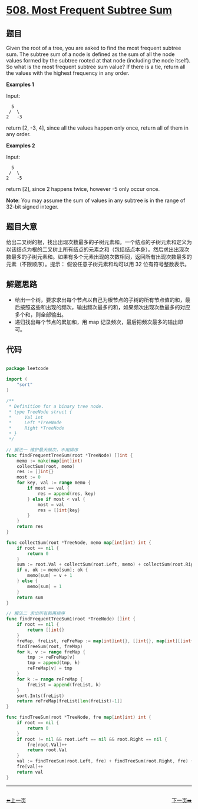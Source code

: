 # [508. Most Frequent Subtree Sum](https://leetcode.com/problems/most-frequent-subtree-sum/)


## 题目

Given the root of a tree, you are asked to find the most frequent subtree sum. The subtree sum of a node is defined as the sum of all the node values formed by the subtree rooted at that node (including the node itself). So what is the most frequent subtree sum value? If there is a tie, return all the values with the highest frequency in any order.

**Examples 1**

Input:

      5
     /  \
    2   -3

return [2, -3, 4], since all the values happen only once, return all of them in any order.

**Examples 2**

Input:

      5
     /  \
    2   -5

return [2], since 2 happens twice, however -5 only occur once.

**Note**: You may assume the sum of values in any subtree is in the range of 32-bit signed integer.


## 题目大意

给出二叉树的根，找出出现次数最多的子树元素和。一个结点的子树元素和定义为以该结点为根的二叉树上所有结点的元素之和（包括结点本身）。然后求出出现次数最多的子树元素和。如果有多个元素出现的次数相同，返回所有出现次数最多的元素（不限顺序）。提示： 假设任意子树元素和均可以用 32 位有符号整数表示。

## 解题思路


- 给出一个树，要求求出每个节点以自己为根节点的子树的所有节点值的和，最后按照这些和出现的频次，输出频次最多的和，如果频次出现次数最多的对应多个和，则全部输出。
- 递归找出每个节点的累加和，用 map 记录频次，最后把频次最多的输出即可。


## 代码

```go

package leetcode

import (
	"sort"
)

/**
 * Definition for a binary tree node.
 * type TreeNode struct {
 *     Val int
 *     Left *TreeNode
 *     Right *TreeNode
 * }
 */

// 解法一 维护最大频次，不用排序
func findFrequentTreeSum(root *TreeNode) []int {
	memo := make(map[int]int)
	collectSum(root, memo)
	res := []int{}
	most := 0
	for key, val := range memo {
		if most == val {
			res = append(res, key)
		} else if most < val {
			most = val
			res = []int{key}
		}
	}
	return res
}

func collectSum(root *TreeNode, memo map[int]int) int {
	if root == nil {
		return 0
	}
	sum := root.Val + collectSum(root.Left, memo) + collectSum(root.Right, memo)
	if v, ok := memo[sum]; ok {
		memo[sum] = v + 1
	} else {
		memo[sum] = 1
	}
	return sum
}

// 解法二 求出所有和再排序
func findFrequentTreeSum1(root *TreeNode) []int {
	if root == nil {
		return []int{}
	}
	freMap, freList, reFreMap := map[int]int{}, []int{}, map[int][]int{}
	findTreeSum(root, freMap)
	for k, v := range freMap {
		tmp := reFreMap[v]
		tmp = append(tmp, k)
		reFreMap[v] = tmp
	}
	for k := range reFreMap {
		freList = append(freList, k)
	}
	sort.Ints(freList)
	return reFreMap[freList[len(freList)-1]]
}

func findTreeSum(root *TreeNode, fre map[int]int) int {
	if root == nil {
		return 0
	}
	if root != nil && root.Left == nil && root.Right == nil {
		fre[root.Val]++
		return root.Val
	}
	val := findTreeSum(root.Left, fre) + findTreeSum(root.Right, fre) + root.Val
	fre[val]++
	return val
}

```


----------------------------------------------
<div style="display: flex;justify-content: space-between;align-items: center;">
<p><a href="https://books.halfrost.com/leetcode/ChapterFour/0500~0599/0507.Perfect-Number/">⬅️上一页</a></p>
<p><a href="https://books.halfrost.com/leetcode/ChapterFour/0500~0599/0509.Fibonacci-Number/">下一页➡️</a></p>
</div>
